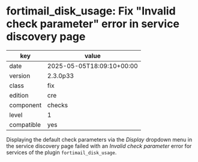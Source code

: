 [//]: # (werk v2)
# fortimail_disk_usage: Fix "Invalid check parameter" error in service discovery page

key        | value
---------- | ---
date       | 2025-05-05T18:09:10+00:00
version    | 2.3.0p33
class      | fix
edition    | cre
component  | checks
level      | 1
compatible | yes

Displaying the default check parameters via the _Display_ dropdown menu in the service discovery
page failed with an _Invalid check parameter_ error for services of the plugin
`fortimail_disk_usage`.
